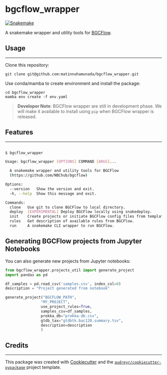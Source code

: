 # bgcflow_wrapper
[![Snakemake](https://img.shields.io/badge/snakemake-≥7.14.0-brightgreen.svg)](https://snakemake.bitbucket.io)

A snakemake wrapper and utility tools for [BGCFlow](https://github.com/NBChub/bgcflow).

## Usage
--------
Clone this repository:

    git clone git@github.com:matinnuhamunada/bgcflow_wrapper.git

Use conda/mamba to create environment and install the package:

    cd bgcflow_wrapper
    mamba env create -f env.yaml

>**Developer Note**: BGCFlow wrapper are still in development phase. We will make it available to install using `pip` when BGCFlow wrapper is released.

## Features
--------
```bash

$ bgcflow_wrapper

Usage: bgcflow_wrapper [OPTIONS] COMMAND [ARGS]...

  A snakemake wrapper and utility tools for BGCFlow
  (https://github.com/NBChub/bgcflow)

Options:
  --version   Show the version and exit.
  -h, --help  Show this message and exit.

Commands:
  clone   Use git to clone BGCFlow to local directory.
  deploy  [EXPERIMENTAL] Deploy BGCFlow locally using snakedeploy.
  init    Create projects or initiate BGCFlow config files from template.
  rules   Get description of available rules from BGCFlow.
  run     A snakemake CLI wrapper to run BGCFlow.
```

## Generating BGCFlow projects from Jupyter Notebooks
You can also generate new projects from Jupyter notebooks:
```python
from bgcflow_wrapper.projects_util import generate_project
import pandas as pd

df_samples = pd.read_csv('samples.csv', index_col=0)
description = "Project generated from notebook"

generate_project("BGCFLOW_PATH",
                "MY_PROJECT",
                use_project_rules=True,
                samples_csv=df_samples,
                prokka_db="prokka-db.csv",
                gtdb_tax="gtdbtk.bac120.summary.tsv",
                description=description
                )
```

## Credits
-------

This package was created with [Cookiecutter](https://github.com/audreyr/cookiecutter) and the [`audreyr/cookiecutter-pypackage`](https://github.com/audreyr/cookiecutter-pypackage) project template.
